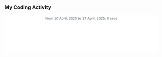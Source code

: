 ### My Coding Activity

<img src="https://github.com/sweethuman/sweethuman/blob/main/images/stat.svg" alt="Sweethuman Coding Activity"/>
